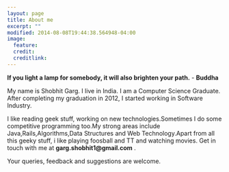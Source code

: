 ```yaml
---
layout: page
title: About me
excerpt: ""
modified: 2014-08-08T19:44:38.564948-04:00
image:
  feature: 
  credit: 
  creditlink: 
---
```


 **If you light a lamp for somebody, it will also brighten your path.**      - **Buddha**


My name is Shobhit Garg. I live in India. I am a Computer Science Graduate. After completing my graduation in 2012, I started working in Software Industry.


I like reading geek stuff, working on new technologies.Sometimes I do some competitive programming too.My strong areas include Java,Rails,Algorithms,Data Structures and Web Technology.Apart from all this geeky stuff, i like playing foosball and TT and watching movies.
Get in touch with me at  __garg.shobhit1@gmail.com__ .

Your queries, feedback and suggestions are welcome.